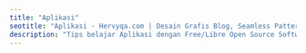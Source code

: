 ```yaml
---
title: "Aplikasi"
seotitle: "Aplikasi - Hervyqa.com | Desain Grafis Blog, Seamless Pattern, Ilustrasi, Inkscape, dan GNU/Linux."
description: "Tips belajar Aplikasi dengan Free/Libre Open Source Software."
---
```

